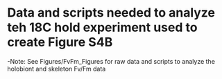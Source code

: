 # Data and scripts needed to analyze teh 18C hold experiment used to create Figure S4B
-Note: See Figures/FvFm_Figures for raw data and scripts to analyze the holobiont and skeleton Fv/Fm data
